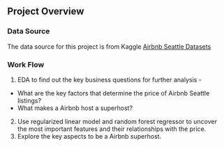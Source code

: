 ## Project Overview

### Data Source
The data source for this project is from Kaggle [Airbnb Seattle Datasets](https://www.kaggle.com/airbnb/seattle/data)

### Work Flow
1. EDA to find out the key business questions for further analysis - 
  - What are the key factors that determine the price of Airbnb Seattle listings?
  - What makes a Airbnb host a superhost?

2. Use regularized linear model and random forest regressor to uncover the most important features and their relationships with the price.
3. Explore the key aspects to be a Airbnb superhost.
